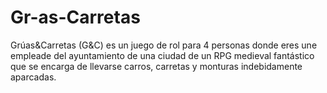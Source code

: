 # Gr-as-Carretas
Grúas&amp;Carretas (G&amp;C) es un juego de rol para 4 personas donde eres une empleade del ayuntamiento de una ciudad de un RPG medieval fantástico que se encarga de llevarse carros, carretas y monturas indebidamente aparcadas.
